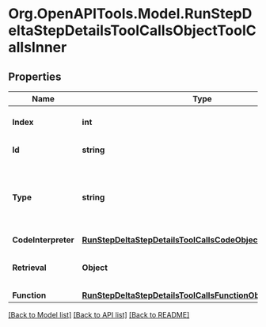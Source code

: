 # Org.OpenAPITools.Model.RunStepDeltaStepDetailsToolCallsObjectToolCallsInner

## Properties

Name | Type | Description | Notes
------------ | ------------- | ------------- | -------------
**Index** | **int** | The index of the tool call in the tool calls array. | 
**Id** | **string** | The ID of the tool call object. | [optional] 
**Type** | **string** | The type of tool call. This is always going to be &#x60;code_interpreter&#x60; for this type of tool call. | 
**CodeInterpreter** | [**RunStepDeltaStepDetailsToolCallsCodeObjectCodeInterpreter**](RunStepDeltaStepDetailsToolCallsCodeObjectCodeInterpreter.md) |  | [optional] 
**Retrieval** | **Object** | For now, this is always going to be an empty object. | [optional] 
**Function** | [**RunStepDeltaStepDetailsToolCallsFunctionObjectFunction**](RunStepDeltaStepDetailsToolCallsFunctionObjectFunction.md) |  | [optional] 

[[Back to Model list]](../README.md#documentation-for-models) [[Back to API list]](../README.md#documentation-for-api-endpoints) [[Back to README]](../README.md)

